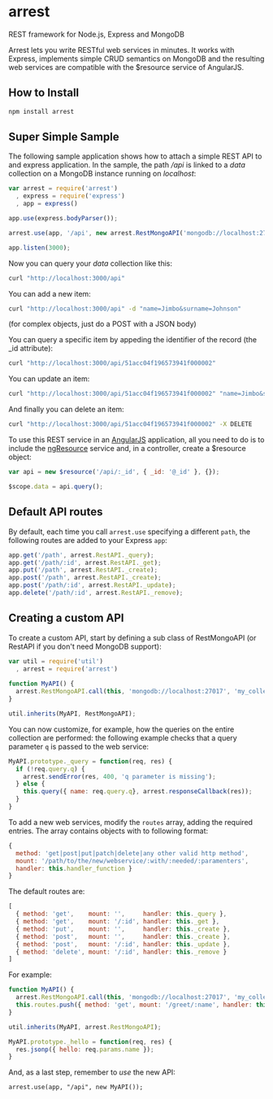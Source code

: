 arrest
======

REST framework for Node.js, Express and MongoDB

Arrest lets you write RESTful web services in minutes. It works with Express,
implements simple CRUD semantics on MongoDB and the resulting web services
are compatible with the $resource service of AngularJS.

## How to Install

```bash
npm install arrest
```

## Super Simple Sample

The following sample application shows how to attach a simple REST API to and express
application. In the sample, the path */api* is linked to a *data* collection
on a MongoDB instance running on *localhost*:

```js
var arrest = require('arrest')
  , express = require('express')
  , app = express()

app.use(express.bodyParser());

arrest.use(app, '/api', new arrest.RestMongoAPI('mongodb://localhost:27017', 'data'));

app.listen(3000);
```

Now you can query your *data* collection like this:

```bash
curl "http://localhost:3000/api"
```

You can add a new item:

```bash
curl "http://localhost:3000/api" -d "name=Jimbo&surname=Johnson"
```

(for complex objects, just do a POST with a JSON body)

You can query a specific item by appeding the identifier of the record (the _id attribute):

```bash
curl "http://localhost:3000/api/51acc04f196573941f000002"
```

You can update an item:

```bash
curl "http://localhost:3000/api/51acc04f196573941f000002" "name=Jimbo&surname=Smith"
```

And finally you can delete an item:

```bash
curl "http://localhost:3000/api/51acc04f196573941f000002" -X DELETE
```

To use this REST service in an [AngularJS](http://angularjs.org) application, all you need to do is to include the
[ngResource](http://docs.angularjs.org/api/ngResource.$resource) service and, in a controller, create a $resource object:

```js
var api = new $resource('/api/:_id', { _id: '@_id' }, {});

$scope.data = api.query();
```

## Default API routes

By default, each time you call `arrest.use` specifying a different `path`, the following routes are
added to your Express `app`:

```js
app.get('/path', arrest.RestAPI._query);
app.get('/path/:id', arrest.RestAPI._get);
app.put('/path', arrest.RestAPI._create);
app.post('/path', arrest.RestAPI._create);
app.post('/path/:id', arrest.RestAPI._update);
app.delete('/path/:id', arrest.RestAPI._remove);
```

## Creating a custom API

To create a custom API, start by defining a sub class of RestMongoAPI (or RestAPI if you don't need
MongoDB support):

```js
var util = require('util')
  , arrest = require('arrest')
  
function MyAPI() {
  arrest.RestMongoAPI.call(this, 'mongodb://localhost:27017', 'my_collection');
}

util.inherits(MyAPI, RestMongoAPI);
```

You can now customize, for example, how the queries on the entire collection are performed: the
following example checks that a query parameter `q` is passed to the web service:

```js
MyAPI.prototype._query = function(req, res) {
  if (!req.query.q) {
    arrest.sendError(res, 400, 'q parameter is missing');
  } else {
    this.query({ name: req.query.q}, arrest.responseCallback(res));
  }
}
```

To add a new web services, modify the `routes` array, adding the required entries.
The array contains objects with to following format:

```js
{
  method: 'get|post|put|patch|delete|any other valid http method',
  mount: '/path/to/the/new/webservice/:with/:needed/:paramenters',
  handler: this.handler_function }
}
```

The default routes are:

```js
[
  { method: 'get',    mount: '',     handler: this._query },
  { method: 'get',    mount: '/:id', handler: this._get },
  { method: 'put',    mount: '',     handler: this._create },
  { method: 'post',   mount: '',     handler: this._create },
  { method: 'post',   mount: '/:id', handler: this._update },
  { method: 'delete', mount: '/:id', handler: this._remove }
]
```

For example:

```js
function MyAPI() {
  arrest.RestMongoAPI.call(this, 'mongodb://localhost:27017', 'my_collection');
  this.routes.push({ method: 'get', mount: '/greet/:name', handler: this._hello });
}

util.inherits(MyAPI, arrest.RestMongoAPI);

MyAPI.prototype._hello = function(req, res) {
  res.jsonp({ hello: req.params.name });
}
```

And, as a last step, remember to *use* the new API:

```arrest.use(app, "/api", new MyAPI());```
